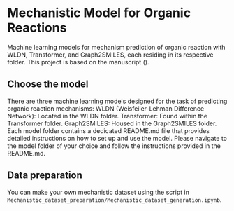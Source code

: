 # Mechanistic Model for Organic Reactions
Machine learning models for mechanism prediction of organic reaction with WLDN, Transformer, and Graph2SMILES, each residing in its respective folder.
This project is based on the manuscript ().

## Choose the model
There are three machine learning models designed for the task of predicting organic reaction mechanisms:
WLDN (Weisfeiler-Lehman Difference Network): Located in the WLDN folder.
Transformer: Found within the Transformer folder.
Graph2SMILES: Housed in the Graph2SMILES folder.
Each model folder contains a dedicated README.md file that provides detailed instructions on how to set up and use the model. Please navigate to the model folder of your choice and follow the instructions provided in the README.md.

## Data preparation
You can make your own mechanistic dataset using the script in `Mechanistic_dataset_preparation/Mechanistic_dataset_generation.ipynb`.
